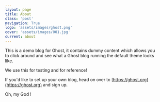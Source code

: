 ```yaml
---
layout: page
title: About
class: 'post'
navigation: True
logo: 'assets/images/ghost.png'
cover: 'assets/images/001.jpg'
current: about
---
```


This is a demo blog for Ghost, it contains dummy content which allows you to click around and see what a Ghost blog running the default theme looks like.

We use this for testing and for reference!

If you'd like to set up your own blog, head on over to [https://ghost.org](https://ghost.org) and sign up.

Oh, my God !
